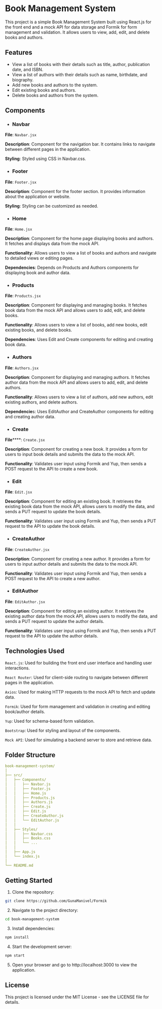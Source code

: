 # Book Management System

This project is a simple Book Management System built using React.js for the front end and a mock API for data storage and Formik for form management and validation. It allows users to view, add, edit, and delete books and authors.

## Features

- View a list of books with their details such as title, author, publication date, and ISBN.
- View a list of authors with their details such as name, birthdate, and biography.
- Add new books and authors to the system.
- Edit existing books and authors.
- Delete books and authors from the system.

## Components

- ### Navbar

**File**: `Navbar.jsx`

**Description**: Component for the navigation bar. It contains links to navigate between different pages in the application.

**Styling**: Styled using CSS in Navbar.css.

- ### Footer
  
**File**: `Footer.jsx`

**Description**: Component for the footer section. It provides information about the application or website.

**Styling**: Styling can be customized as needed.

- ### Home
  
**File**: `Home.jsx`

**Description**: Component for the home page displaying books and authors. It fetches and displays data from the mock API.

**Functionality**: Allows users to view a list of books and authors and navigate to detailed views or editing pages.

**Dependencies**: Depends on Products and Authors components for displaying book and author data.

- ### Products
  
**File**: `Products.jsx`

**Description**: Component for displaying and managing books. It fetches book data from the mock API and allows users to add, edit, and delete books.

**Functionality**: Allows users to view a list of books, add new books, edit existing books, and delete books.

**Dependencies**: Uses Edit and Create components for editing and creating book data.

- ### Authors
  
**File**: `Authors.jsx`

**Description**: Component for displaying and managing authors. It fetches author data from the mock API and allows users to add, edit, and delete authors.

**Functionality**: Allows users to view a list of authors, add new authors, edit existing authors, and delete authors.

**Dependencie**s: Uses EditAuthor and CreateAuthor components for editing and creating author data.

- ### Create
  
**File******: `Create.jsx`

**Description**: Component for creating a new book. It provides a form for users to input book details and submits the data to the mock API.

**Functionality**: Validates user input using Formik and Yup, then sends a POST request to the API to create a new book.

- ### Edit
  
**File**: `Edit.jsx`

**Description**: Component for editing an existing book. It retrieves the existing book data from the mock API, allows users to modify the data, and sends a PUT request to update the book details.

**Functionality**: Validates user input using Formik and Yup, then sends a PUT request to the API to update the book details.

- ### CreateAuthor
  
**File**: `CreateAuthor.jsx`

**Description**: Component for creating a new author. It provides a form for users to input author details and submits the data to the mock API.

**Functionality**: Validates user input using Formik and Yup, then sends a POST request to the API to create a new author.

- ### EditAuthor
  
**File**: `EditAuthor.jsx`

**Description**: Component for editing an existing author. It retrieves the existing author data from the mock API, allows users to modify the data, and sends a PUT request to update the author details.

**Functionality**: Validates user input using Formik and Yup, then sends a PUT request to the API to update the author details.
  
## Technologies Used

`React.js`: Used for building the front end user interface and handling user interactions.

`React Router`: Used for client-side routing to navigate between different pages in the application.

`Axios`: Used for making HTTP requests to the mock API to fetch and update data.

`Formik`: Used for form management and validation in creating and editing book/author details.

`Yup`: Used for schema-based form validation.

`Bootstrap`: Used for styling and layout of the components.

`Mock API`: Used for simulating a backend server to store and retrieve data.

## Folder Structure


```yaml
book-management-system/
│
├── src/
│   ├── Components/
│   │   ├── Navbar.js
│   │   ├── Footer.js
│   │   ├── Home.js
│   │   ├── Products.js
│   │   ├── Authors.js
│   │   ├── Create.js
│   │   ├── Edit.js
│   │   ├── CreateAuthor.js
│   │   └── EditAuthor.js
│   │
│   ├── Styles/
│   │   ├── Navbar.css
│   │   ├── Books.css
│   │   └── ...
│   │
│   ├── App.js
│   └── index.js
│
└── README.md
```

## Getting Started

1. Clone the repository:

```bash
git clone https://github.com/GunaManivel/Formik
```

2. Navigate to the project directory:
   
```bash
cd book-management-system
```

3. Install dependencies:
   
```bash
npm install
```

4. Start the development server:
   
```bash
npm start
```

5. Open your browser and go to http://localhost:3000 to view the application.
   
## License

This project is licensed under the MIT License - see the LICENSE file for details.